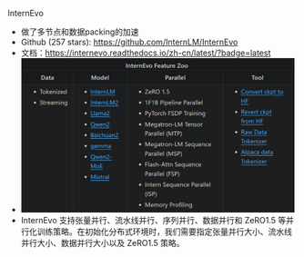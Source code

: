 InternEvo
- 做了多节点和数据packing的加速
- Github (257 stars): https://github.com/InternLM/InternEvo
- 文档：https://internevo.readthedocs.io/zh-cn/latest/?badge=latest
- ![](.01_介绍_images/InternEvo支持的训练方案.png)
- InternEvo 支持张量并行、流水线并行、序列并行、数据并行和 ZeRO1.5 等并行化训练策略。在初始化分布式环境时，我们需要指定张量并行大小、流水线并行大小、数据并行大小以及 ZeRO1.5 策略。